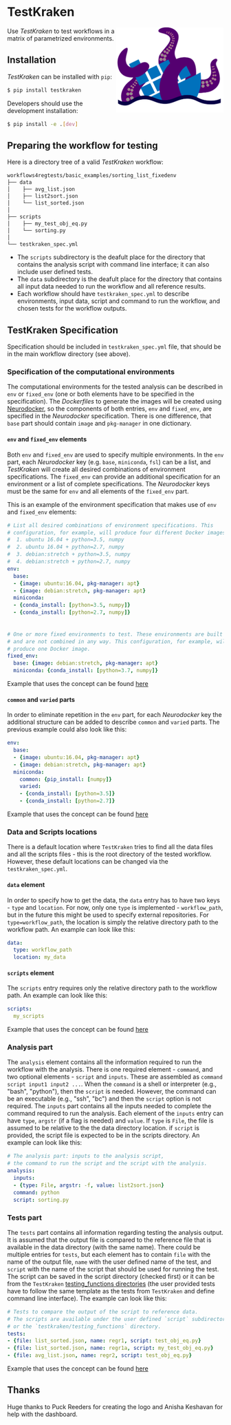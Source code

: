 # TestKraken  

<img style="float: right;" src="testkraken/dashboard_template/images/TestKraken_final.png" width="250">

Use _TestKraken_ to test workflows in a matrix of parametrized environments.

## Installation

_TestKraken_ can be installed with `pip`:

```bash
$ pip install testkraken
```

Developers should use the development installation:

```bash
$ pip install -e .[dev]
```

## Preparing the workflow for testing

Here is a directory tree of a valid _TestKraken_ workflow:

```
workflows4regtests/basic_examples/sorting_list_fixedenv
├── data
│    ├── avg_list.json	
│    ├── list2sort.json
│    └── list_sorted.json
│        
├── scripts
│    ├── my_test_obj_eq.py	
│    └── sorting.py
│        
└── testkraken_spec.yml

```

* The `scripts` subdirectory is the deafult place for the directory that contains the analysis script with command line interface; it can also include user defined tests.
* The `data` subdirectory is the deafult place for the directory that contains all input data needed to run the workflow and all reference results.
* Each workflow should have `testkraken_spec.yml` to describe environments, input data, script and command to run the workflow, and chosen tests for the workflow outputs.

## TestKraken Specification

Specification should be included in `testkraken_spec.yml` file, that should be in the main workflow directory (see above).

### Specification of the computational environments
The computational environments for the tested analysis can be described in `env` or `fixed_env` (one or both elements have to be specified in the specification). The _Dockerfiles_ to generate the images will be created using [Neurodocker](https://github.com/ReproNim/neurodocker), so the components of both entries, `env` and `fixed_env`, are specified in the _Neurodocker_ specification. There is one difference, that `base` part should contain `image` and `pkg-manager` in one dictionary.

#### `env` and `fixed_env` elements
Both `env` and `fixed_env` are used to specify multiple environments. In the `env` part, each _Neurodocker_ key (e.g. `base`, `miniconda`, `fsl`) can be a list, and _TestKraken_ will create all desired combinations of environment specifications. The `fixed_env` can provide an additional specification for an environment or a list of complete specifications. The _Neurodocker_ keys must be the same for `env` and all elements of the `fixed_env` part.

This is an example of the environment specification that makes use of `env` and `fixed_env` elements:

```yaml
# List all desired combinations of environment specifications. This
# configuration, for example, will produce four different Docker images:
#  1. ubuntu 16.04 + python=3.5, numpy
#  2. ubuntu 16.04 + python=2.7, numpy
#  3. debian:stretch + python=3.5, numpy
#  4. debian:stretch + python=2.7, numpy
env:
  base:
  - {image: ubuntu:16.04, pkg-manager: apt}
  - {image: debian:stretch, pkg-manager: apt}
  miniconda:
  - {conda_install: [python=3.5, numpy]}
  - {conda_install: [python=2.7, numpy]}


# One or more fixed environments to test. These environments are built as defined
# and are not combined in any way. This configuration, for example, will
# produce one Docker image.
fixed_env:
  base: {image: debian:stretch, pkg-manager: apt}
  miniconda: {conda_install: [python=3.7, numpy]}
```
Example that uses the concept can be found [here](https://github.com/ReproNim/testkraken/blob/master/workflows4regtests/basic_examples/sorting_list_fixedenv/testkraken_spec.yml)

#### `common` and `varied` parts
In order to eliminate repetition in the `env` part, for each _Neurodocker_ key the additional structure can be added to describe `common` and `varied` parts. The previous example could also look like this:
```yaml
env:
  base:
  - {image: ubuntu:16.04, pkg-manager: apt}
  - {image: debian:stretch, pkg-manager: apt}
  miniconda:
    common: {pip_install: [numpy]}
    varied:
    - {conda_install: [python=3.5]}
    - {conda_install: [python=2.7]}
```
Example that uses the concept can be found [here](https://github.com/ReproNim/testkraken/blob/master/workflows4regtests/basic_examples/sorting_array_pip_comvarenv/testkraken_spec.yml)

### Data and Scripts locations

There is a default location where `TestKraken` tries to find all the data files and all the scripts files - this is the root directory of the tested workflow. However, these default locations can be changed via the `testkraken_spec.yml`.

#### `data` element
In order to specify how to get the data, the `data` entry has to have two keys - `type` and `location`. For now, only one `type` is implemented - `workflow_path`, but in the future this might be used to specify external repositories. For `type=workflow_path`, the location is simply the relative directory path to the workflow path. An example can look like this:

```yaml
data:
  type: workflow_path
  location: my_data
```

#### `scripts` element
The `scripts` entry requires only the relative directory path to the workflow path. An example can look like this:

```yaml
scripts:
  my_scripts
```
Example that uses the concept can be found [here](https://github.com/ReproNim/testkraken/blob/master/workflows4regtests/basic_examples/pseudo_random_numbers/testkraken_spec.yml)

### Analysis part
The `analysis` element contains all the information required to run the workflow with the analysis. There is one required element - `command`, and two optional elements - `script` and `inputs`. These are assembled as `command script input1 input2 ...`. When the `command` is a shell or interpreter (e.g., "bash", "python"), then the `script` is needed. However, the command can be an executable (e.g., "ssh", "bc") and then the `script` option is not required. The `inputs` part contains all the inputs needed to complete the command required to run the analysis. Each element of the `inputs` entry can have `type`, `argstr` (if a flag is needed) and `value`. If `type` is `File`, the file is assumed to be relative to the the data directory location. if `script` is provided, the script file is expected to be in the scripts directory. An example can look like this:

```yaml
# The analysis part: inputs to the analysis script,
# the command to run the script and the script with the analysis.
analysis:
  inputs:
  - {type: File, argstr: -f, value: list2sort.json}
  command: python
  script: sorting.py
```

### Tests part
The `tests` part contains all information regarding testing the analysis output. It is assumed that the output file is compared to the reference file that is available in the data directory (with the same name). There could be multiple entries for `tests`, but each element has to contain `file` with the name of the output file, `name` with the user defined name of the test, and `script` with the name of the script that should be used for running the test. The script can be saved in the script directory (checked first) or it can be from the `TestKraken` [testing_functions directories](https://github.com/ReproNim/testkraken/tree/master/testkraken/testing_functions) (the user provided tests have to follow the same template as the tests from `TestKraken` and define command line interface).
The example can look like this:

```yaml
# Tests to compare the output of the script to reference data.
# The scripts are available under the user defined `script` subdirectory
# or the `testkraken/testing_functions` directory.
tests:
- {file: list_sorted.json, name: regr1, script: test_obj_eq.py}
- {file: list_sorted.json, name: regr1a, script: my_test_obj_eq.py}
- {file: avg_list.json, name: regr2, script: test_obj_eq.py}
```
Example that uses the concept can be found [here](https://github.com/ReproNim/testkraken/blob/master/workflows4regtests/basic_examples/sorting_list_fixedenv/testkraken_spec.yml)


## Thanks
Huge thanks to Puck Reeders for creating the logo and Anisha Keshavan for help with the dashboard.
